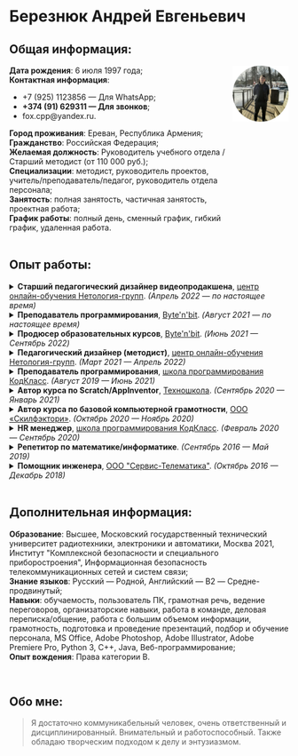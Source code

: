 # Березнюк Андрей Евгеньевич 

## Общая информация:
<div style="display:flex">
  <div style="display:block">
    <div><b>Дата рождения</b>: 6 июля 1997 года;</div>
    <div>
      <b>Контактная информация</b>:
      <ul>
        <li>+7 (925) 1123856 — Для WhatsApp;</li>
        <li><b>+374 (91) 629311 — Для звонков</b>;</li>
        <li>fox.cpp@yandex.ru.</li>
      </ul>
    </div>
    <div><b>Город проживания</b>: Ереван, Республика Армения;</div>
    <div><b>Гражданство</b>: Российская Федерация;</div> 
    <div><b>Желаемая должность</b>: Руководитель учебного отдела / Старший методист (от 110 000 руб.);</div>
    <div><b>Специализации</b>: методист, руководитель проектов, учитель/преподаватель/педагог, руководитель отдела персонала;</div>
    <div><b>Занятость</b>: полная занятость, частичная занятость, проектная работа;</div>
    <div><b>График работы</b>: полный день, сменный график, гибкий график, удаленная работа.</div>
  </div>
  <img src="photo.png" alt="photo" width="20%" height="20%">
</div>

<br/>

## Опыт работы:  
<details>
<summary><b>Старший педагогический дизайнер видеопродакшена</b>, <a href=netology-group.ru/>центр онлайн-обучения Нетология-групп</a>. <i>(Апрель 2022 — по настоящее время)</i></summary> 

1. Планирование и контроль разработки и съемки образовательного контента;  
2. Планирование и распределение бюджета;  
3. Координация и организация рабочего процесса команды;  
4. Автоматизация и оптимизация рабочих процессов;  
5. Организация взаимодействия команды с другими участниками производственного процесса;  
6. Разработка образовательной траектории;  
7. Разработка заданий разного формата согласно методическим целям по курсам;  
8. Планирование и организация съемок курса, контроль монтажа;  
9. Внедрение продукта и его поддержка;  
10. Анализ метрик и мониторинг состояния курса.  
</details>

<details>
<summary><b>Преподаватель программирования</b>,  <a href=www.bytenbit.ru/>Byte'n'bit</a>. <i>(Август 2021 — по настоящее время)</i></summary>

1. Проведение онлайн-занятий для учащихся 6-10 классов;
2. Проведение открытых уроков для учащихся 6-10 классов и их родителей;
3. Контроль знаний учеников;
4. Коммуникация с учащимися и их родителями в оффлайн и онлайн форматах.
</details>

<details>
<summary><b>Продюсер образовательных курсов</b>,  <a href=www.bytenbit.ru/>Byte'n'bit</a>. <i>(Июнь 2021 — Сентябрь 2022)</i></summary>

1. Исследование целевой аудитории, анализ конкурентов;
2. Формирование перечня ожидаемых результатов обучения по образовательным программам;
3. Проектирование программы курса вместе с экспертами;
4. Организация/контроль/консультация испольнителей в процессе разработки материалов и съемок образовательного контента;
5. Помощь в написании текстов для представления курсов аудитории.
</details>

<details>
<summary><b>Педагогический дизайнер (методист)</b>,  <a href=netology-group.ru/>центр онлайн-обучения Нетология-групп</a>. <i>(Март 2021 — Апрель 2022)</i></summary>

1. Разработка образовательной траектории;
2. Разработка заданий разного формата согласно методическим целям по курсам;
3. Планирование и организация съемок курса, контроль монтажа;
4. Внедрение продукта и его поддержка;
5. Анализ метрик и мониторинг состояния курса.
</details>

<details>
<summary><b>Преподаватель программирования</b>,  <a href=code-class.ru/>школа программирования КодКласс</a>. <i>(Август 2019 — Июнь 2021)</i></summary>

1. Проведение занятий для учащихся 1-9 классов по Scratch / Stencyl / AppInventor / Python / Java / Unity C# / WEB / Blender / С++ / UE4;
1. Проведение открытых уроков для учащихся 1-9 классов и их родителей;
1. Ответственность за компьютерный класс;
1. Помощь в техническом обеспечении спец.уроков;
1. Контроль знаний учеников;
1. Коммуникация с учащимися и их родителями в оффлайн и онлайн форматах.
</details>

<details>
<summary><b>Автор курса по Scratch/AppInventor</b>,  <a href=technoschool.club/>Техношкола</a>. <i>(Сентябрь 2020 — Январь 2021)</i></summary>

1. Разработка плана занятий курса;
1. Создание презентаций и их последующее оформление;
1. Разработка учебных материалов.
</details>

<details>
<summary><b>Автор курса по базовой компьютерной грамотности</b>,  <a href=skillfactory.ru/>ООО «Скилфэктори»</a>. <i>(Октябрь 2020 — Ноябрь 2020)</i></summary>

1. Создание презентаций и их последующее оформление;
1. Создание сценариев видеороликов;
1. Запись занятий по выполненным презентациям.
</details>

<details>
<summary><b>HR менеджер</b>,  <a href=code-class.ru/>школа программирования КодКласс</a>. <i>(Февраль 2020 — Сентябрь 2020)</i></summary>

1. Осуществление подбора преподавателей программирования;
1. Осуществление обучения/дообучения преподавателей программирования;
1. Разработка учебно-методических материалов (системы) для обучения преподавателей;
1. Обучение руководителей филиалов данной сети школ программирования;
1. Разрешение конфликтных ситуаций среди преподавателей и руководителей филиалов;
1. Проведение симуляций с кандидатами в преподаватели.
</details>

<details>
<summary><b>Репетитор по математике/информатике</b>. <i>(Сентябрь 2016 — Май 2019)</i></summary>

1. Проведение занятий для учащихся 6-9 классов.
</details>

<details>
<summary><b>Помощник инженера</b>,  <a href=www.s-telematics.ru/>ООО "Сервис-Телематика"</a>. <i>(Октябрь 2016 — Декабрь 2018)</i></summary>

1. Выполнение правок по чертежам технологических изделий;
1. Создание/доработка технической документации.
</details>

<br/>

## Дополнительная информация:
**Образование**: Высшее, Московский государственный технический университет радиотехники, электроники и автоматики, Москва 2021,
Институт "Комплексной безопасности и специального приборостроения", Информационная безопасность телекоммуникационных сетей и систем связи;  
**Знание языков**: Русский — Родной, Английский — B2 — Средне-продвинутый;  
**Навыки**: обучаемость, пользователь ПК, грамотная речь, ведение переговоров, организаторские навыки, работа в команде, деловая переписка/общение, работа с большим объемом информации, грамотность, подготовка и проведение презентаций, подбор и обучение персонала, MS Office, Adobe Photoshop, Adobe Illustrator, Adobe Premiere Pro, Python 3, C++, Java, Веб-программирование;  
**Опыт вождения**: Права категории B.  

<br/>

## Обо мне:
> Я достаточно коммуникабельный человек, очень ответственный и дисциплинированный. Внимательный и работоспособный. Также обладаю творческим подходом к делу и энтузиазмом.
